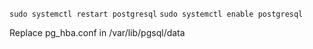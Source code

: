 `sudo systemctl restart postgresql`
`sudo systemctl enable postgresql`


Replace pg_hba.conf in /var/lib/pgsql/data



